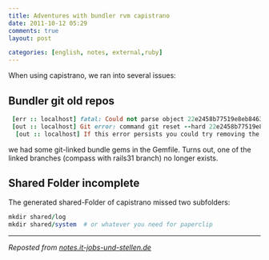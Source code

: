 ```yaml
---
title: Adventures with bundler rvm capistrano
date: 2011-10-12 05:29
comments: true
layout: post

categories: [english, notes, external,ruby]
---
```

 When using capistrano, we ran into several issues:
## Bundler git old repos


```ruby
 [err :: localhost] fatal: Could not parse object 22e2458b77519e8eb8463170c1a1fe4bab105f3e.
 [out :: localhost] Git error: command git reset --hard 22e2458b77519e8eb8463170c1a1fe4bab105f3e in directory /var/www/vhosts/xxxx/httpdocs/shared/bundle/ruby/1.9.1/bundler/gems/compass-22e2458b7751 has failed.
  [out :: localhost] If this error persists you could try removing the cache directory /var/www/vhosts/xxxx/httpdocs/shared/bundle/ruby/1.9.1/cache/bundler/git/compass-dcbe0c41f22c777e90babfa80d61f78dfdea41b2
```

 we had some git-linked bundle gems in the Gemfile. Turns out, one of the linked branches (compass with rails31 branch) no longer exists.
<h2>Shared Folder incomplete</h2>
 The generated shared-Folder of capistrano missed two subfolders:

```ruby
mkdir shared/log
mkdir shared/system  # or whatever you need for paperclip
```



---
<i>Reposted from <a href='http://notes.it-jobs-und-stellen.de/notes/12' rel='canonical'>notes.it-jobs-und-stellen.de</a></i>
